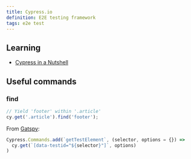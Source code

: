 ```yaml
---
title: Cypress.io
definition: E2E testing framework
tags: e2e test
---
```


## Learning

* [Cypress in a Nutshell](https://youtu.be/LcGHiFnBh3Y)

## Useful commands

### find
```JavaScript
// Yield 'footer' within '.article'
cy.get('.article').find('footer');
```

From [Gatspy](https://github.com/gatsbyjs/gatsby/blob/master/packages/gatsby-cypress/src/commands.js#L5):
```JavaScript
Cypress.Commands.add(`getTestElement`, (selector, options = {}) =>
  cy.get(`[data-testid="${selector}"]`, options)
)
```
